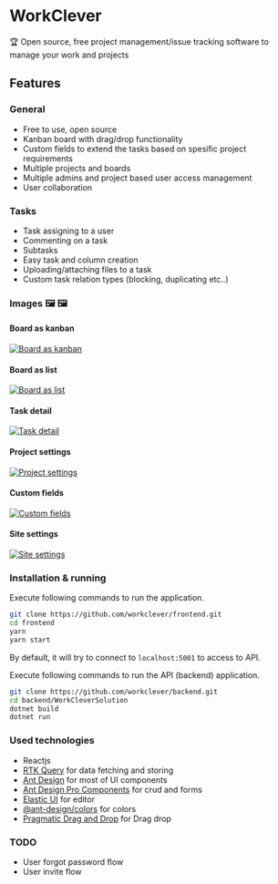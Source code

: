 # WorkClever

🏆 Open source, free project management/issue tracking software to manage your work and projects

## Features

### General

- Free to use, open source
- Kanban board with drag/drop functionality
- Custom fields to extend the tasks based on spesific project requirements
- Multiple projects and boards
- Multiple admins and project based user access management
- User collaboration

### Tasks

- Task assigning to a user
- Commenting on a task
- Subtasks
- Easy task and column creation
- Uploading/attaching files to a task
- Custom task relation types (blocking, duplicating etc..)

### Images 🖼️ 🖼️

#### Board as kanban

[![Board as kanban](https://i.gyazo.com/2ec089944b9100aabfe5a233a8d51938.gif)](https://gyazo.com/2ec089944b9100aabfe5a233a8d51938)

#### Board as list

[![Board as list](https://i.gyazo.com/dac0f47e0bafb8351de72d5ad627bfaf.gif)](https://gyazo.com/dac0f47e0bafb8351de72d5ad627bfaf)

#### Task detail

[![Task detail](https://i.gyazo.com/94f1bc47ffc17c09a2a9c8143986cadc.png)](https://gyazo.com/94f1bc47ffc17c09a2a9c8143986cadc)

#### Project settings

[![Project settings](https://i.gyazo.com/f3cced6ca6f23baae065a59e6bceb38b.gif)](https://gyazo.com/f3cced6ca6f23baae065a59e6bceb38b)

#### Custom fields

[![Custom fields](https://i.gyazo.com/6d3f0e4a7e405277f919b8336f83f7b5.png)](https://gyazo.com/6d3f0e4a7e405277f919b8336f83f7b5)

#### Site settings

[![Site settings](https://i.gyazo.com/62dcf740f2e6616108d17465943eb387.gif)](https://gyazo.com/62dcf740f2e6616108d17465943eb387)

### Installation & running

Execute following commands to run the application.

```bash
git clone https://github.com/workclever/frontend.git
cd frontend
yarn
yarn start

```

By default, it will try to connect to `localhost:5001` to access to API.

Execute following commands to run the API (backend) application.

```bash
git clone https://github.com/workclever/backend.git
cd backend/WorkCleverSolution
dotnet build
dotnet run
```

### Used technologies

- Reactjs
- [RTK Query](https://redux-toolkit.js.org/rtk-query/overview) for data fetching and storing
- [Ant Design](https://ant.design) for most of UI components
- [Ant Design Pro Components](https://procomponents.ant.design) for crud and forms
- [Elastic UI](https://elastic.github.io/eui/#/) for editor
- [@ant-design/colors](https://npmjs.com/package/@ant-design/colors) for colors
- [Pragmatic Drag and Drop](https://github.com/atlassian/pragmatic-drag-and-drop) for Drag drop

### TODO

- User forgot password flow
- User invite flow
